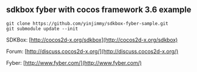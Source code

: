 sdkbox fyber with cocos framework 3.6 example
---

```
git clone https://github.com/yinjimmy/sdkbox-fyber-sample.git
git submodule update --init
```

SDKBox:
[http://cocos2d-x.org/sdkbox](http://cocos2d-x.org/sdkbox)

Forum:
[http://discuss.cocos2d-x.org/](http://discuss.cocos2d-x.org/)

Fyber:
[http://www.fyber.com/](http://www.fyber.com/)
